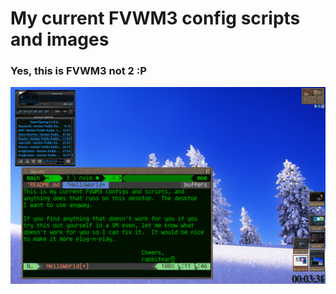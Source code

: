 # My current FVWM3 config scripts and images
### Yes, this is FVWM3 not 2 :P

![Screenshot1](./Pixmap/ss2.png)
